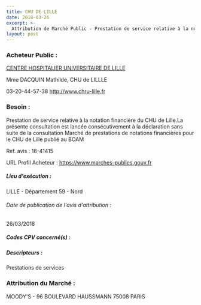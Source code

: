```yaml
---
title: CHU DE LILLE
date: 2018-03-26
excerpt: >-
  Attribution de Marché Public - Prestation de service relative à la notation financière du CHU de Lille.La présente consultation est lancée consécutivement à la déclaration sans suite de la consultation Marché de prestations ..
layout: post
---
```


### Acheteur Public : 
<a href="/acheteur-138/siren-265906719"> CENTRE HOSPITALIER UNIVERSITAIRE DE LILLE</a><br/>

Mme DACQUIN Mathilde, CHU de LILLLE



03-20-44-57-38
http://www.chru-lille.fr
### Besoin :

Prestation de service relative à la notation financière du CHU de Lille.La présente consultation est lancée consécutivement à la déclaration sans suite de la consultation Marché de prestations de notations financières pour le CHU de Lille publié au BOAM

Ref. avis : 18-41415

URL Profil Acheteur : https://www.marches-publics.gouv.fr

##### Lieu d'exécution :

LILLE - Département 59 - Nord

###### Date de publication de l'avis d'attribution : 
26/03/2018

##### Codes CPV concerné(s) :

##### Descripteurs :
Prestations de services <br/>

### Attribution du Marché :
MOODY'S - 96 BOULEVARD HAUSSMANN 75008 PARIS <br/>
